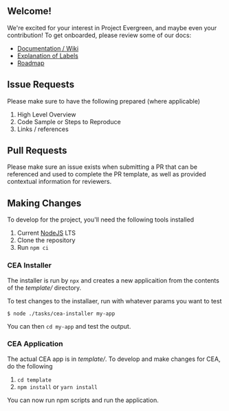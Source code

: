 ## Welcome!
We're excited for your interest in Project Evergreen, and maybe even your contribution!  To get onboarded, please review some of our docs:
- [Documentation / Wiki](https://github.com/ProjectEvergreen/project-evergreen/wiki)
- [Explanation of Labels](https://github.com/ProjectEvergreen/project-evergreen/labels)
- [Roadmap](https://github.com/ProjectEvergreen/project-evergreen/milestones)

## Issue Requests
Please make sure to have the following prepared (where applicable)
1. High Level Overview
1. Code Sample or Steps to Reproduce
1. Links / references

## Pull Requests
Please make sure an issue exists when submitting a PR that can be referenced and used to complete the PR template, as well as provided contextual information for reviewers.

## Making Changes
To develop for the project, you'll need the following tools installed
1. Current [NodeJS](https://nodejs.org) LTS
1. Clone the repository
1. Run `npm ci`

### CEA Installer
The installer is run by `npx` and creates a new applicaition from the contents of the _template/_ directory.

To test changes to the installaer, run with whatever params you want to test
```shell 
$ node ./tasks/cea-installer my-app
```

You can then `cd my-app` and test the output.

### CEA Application
The actual CEA app is in _template/_.  To develop and make changes for CEA, do the following
1. `cd template`
1. `npm install` or `yarn install`

You can now run npm scripts and run the application.